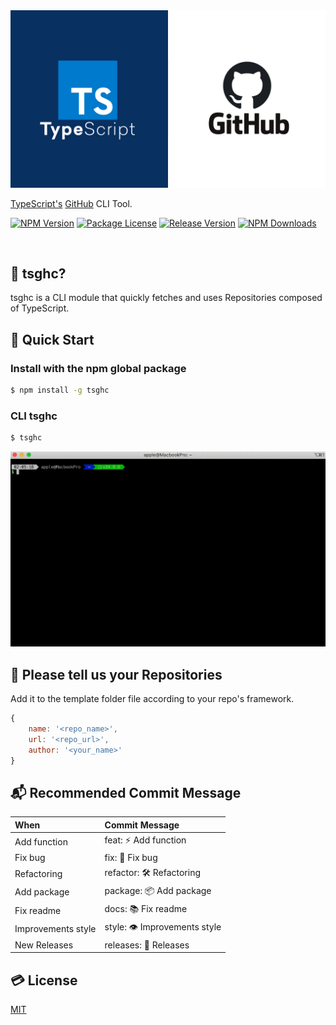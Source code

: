 <img src='https://github.com/ljlm0402/tsghc/raw/images/logo.jpg' border='0' alt='logo' />

[TypeScript's](https://www.npmjs.com/package/typescript) [GitHub](https://github.com/) CLI Tool.

<a href="https://www.npmjs.com/package/tsghc" target="_blank"><img src="https://img.shields.io/npm/v/tsghc.svg" alt="NPM Version" /></a>
<a href="https://www.npmjs.com/package/tsghc" target="_blank"><img src="https://img.shields.io/npm/l/tsghc.svg" alt="Package License" /></a>
<a href="https://www.npmjs.com/package/tsghc" target="_blank"><img src="https://img.shields.io/github/v/release/ljlm0402/tsghc" alt="Release Version" /></a>
<a href="https://www.npmjs.com/package/tsghc" target="_blank"><img src="https://img.shields.io/npm/dm/tsghc.svg" alt="NPM Downloads" /></a>

<br />

## 🌈 tsghc?

tsghc is a CLI module that quickly fetches and uses Repositories composed of TypeScript.

## 🚀 Quick Start

### Install with the npm global package

```sh
$ npm install -g tsghc
```

### CLI tsghc

```sh
$ tsghc
```

<img src='https://github.com/ljlm0402/tsghc/raw/images/cli.gif' border='0' alt='cli' />

## 📩 Please tell us your Repositories

Add it to the template folder file according to your repo's framework.

```js
{
    name: '<repo_name>',
    url: '<repo_url>',
    author: '<your_name>'
}
```

## 📬 Recommended Commit Message

|  When |  Commit Message  |
|:--------|:-----------|
| Add function | feat: ⚡️ Add function |
| Fix bug | fix: 🐞 Fix bug |
| Refactoring | refactor: 🛠 Refactoring |
| Add package | package: 📦 Add package |
| Fix readme | docs: 📚 Fix readme |
| Improvements style | style: 👁 Improvements style |
| New Releases | releases: 🎉 Releases |

## 💳 License

[MIT](LICENSE)

